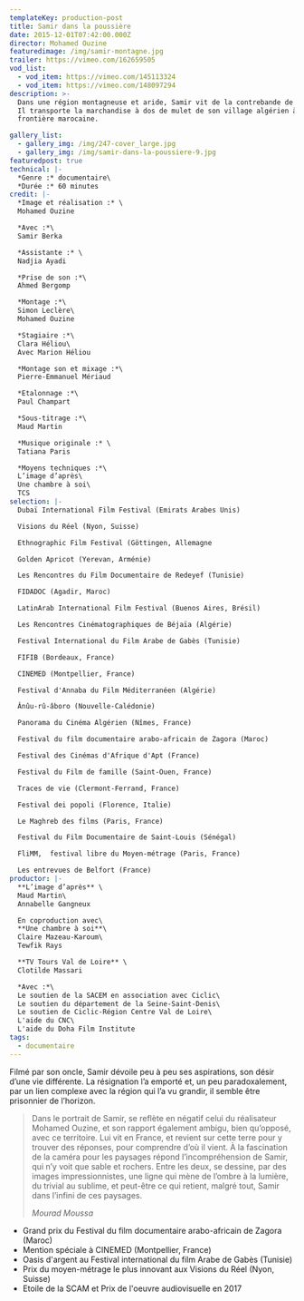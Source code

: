 ```yaml
---
templateKey: production-post
title: Samir dans la poussière
date: 2015-12-01T07:42:00.000Z
director: Mohamed Ouzine
featuredimage: /img/samir-montagne.jpg
trailer: https://vimeo.com/162659505
vod_list:
  - vod_item: https://vimeo.com/145113324
  - vod_item: https://vimeo.com/148097294
description: >-
  Dans une région montagneuse et aride, Samir vit de la contrebande de pétrole.
  Il transporte la marchandise à dos de mulet de son village algérien à la
  frontière marocaine.

gallery_list:
  - gallery_img: /img/247-cover_large.jpg
  - gallery_img: /img/samir-dans-la-poussiere-9.jpg
featuredpost: true
technical: |-
  *Genre :* documentaire\
  *Durée :* 60 minutes
credit: |-
  *Image et réalisation :* \
  Mohamed Ouzine

  *Avec :*\
  Samir Berka

  *Assistante :* \
  Nadjia Ayadi

  *Prise de son :*\
  Ahmed Bergomp

  *Montage :*\
  Simon Leclère\
  Mohamed Ouzine

  *Stagiaire :*\
  Clara Héliou\
  Avec Marion Héliou

  *Montage son et mixage :*\
  Pierre-Emmanuel Mériaud

  *Etalonnage :*\
  Paul Champart

  *Sous-titrage :*\
  Maud Martin

  *Musique originale :* \
  Tatiana Paris 

  *Moyens techniques :*\
  L’image d’après\
  Une chambre à soi\
  TCS
selection: |-
  Dubaï International Film Festival (Emirats Arabes Unis)

  Visions du Réel (Nyon, Suisse)

  Ethnographic Film Festival (Göttingen, Allemagne

  Golden Apricot (Yerevan, Arménie)

  Les Rencontres du Film Documentaire de Redeyef (Tunisie)

  FIDADOC (Agadir, Maroc)

  LatinArab International Film Festival (Buenos Aires, Brésil)

  Les Rencontres Cinématographiques de Béjaïa (Algérie)

  Festival International du Film Arabe de Gabès (Tunisie)

  FIFIB (Bordeaux, France)

  CINEMED (Montpellier, France)

  Festival d'Annaba du Film Méditerranéen (Algérie)

  Ânûu-rû-âboro (Nouvelle-Calédonie)

  Panorama du Cinéma Algérien (Nîmes, France)

  Festival du film documentaire arabo-africain de Zagora (Maroc)

  Festival des Cinémas d'Afrique d'Apt (France)

  Festival du Film de famille (Saint-Ouen, France)

  Traces de vie (Clermont-Ferrand, France)

  Festival dei popoli (Florence, Italie)

  Le Maghreb des films (Paris, France)

  Festival du Film Documentaire de Saint-Louis (Sénégal)

  FliMM,  festival libre du Moyen-métrage (Paris, France)

  Les entrevues de Belfort (France)
productor: |-
  **L’image d’après** \
  Maud Martin\
  Annabelle Gangneux 

  En coproduction avec\
  **Une chambre à soi**\
  Claire Mazeau-Karoum\
  Tewfik Rays

  **TV Tours Val de Loire** \
  Clotilde Massari

  *Avec :*\
  Le soutien de la SACEM en association avec Ciclic\
  Le soutien du département de la Seine-Saint-Denis\
  Le soutien de Ciclic-Région Centre Val de Loire\
  L'aide du CNC\
  L'aide du Doha Film Institute
tags:
  - documentaire
---
```


Filmé par son oncle, Samir dévoile peu à peu ses aspirations, son désir d’une vie différente. La résignation l’a emporté et, un peu paradoxalement, par un lien complexe avec la région qui l’a vu grandir, il semble être prisonnier de l’horizon.

> Dans le portrait de Samir, se reflète en négatif celui du réalisateur Mohamed Ouzine, et son rapport également ambigu, bien qu’opposé, avec ce territoire. Lui vit en France, et revient sur cette terre pour y trouver des réponses, pour comprendre d’où il vient. À la fascination de la caméra pour les paysages répond l’incompréhension de Samir, qui n’y voit que sable et rochers. Entre les deux, se dessine, par des images impressionnistes, une ligne qui mène de l’ombre à la lumière, du trivial au sublime, et peut-être ce qui retient, malgré tout, Samir dans l’infini de ces paysages.
>
> _Mourad Moussa_

- Grand prix du Festival du film documentaire arabo-africain de Zagora (Maroc)
- Mention spéciale à CINEMED (Montpellier, France)
- Oasis d'argent au Festival international du film Arabe de Gabès (Tunisie)
- Prix du moyen-métrage le plus innovant aux Visions du Réel (Nyon, Suisse)
- Etoile de la SCAM et Prix de l'oeuvre audiovisuelle en 2017
